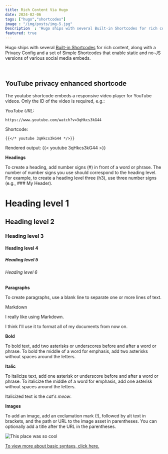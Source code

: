 ```yaml
---
title: Rich Content Via Hugo
date: 2024-02-06
tags: ["hugo","shortcodes"]
image : "/img/posts/img-5.jpg"
Description  : 'Hugo ships with several Built-in Shortcodes for rich content, along with a Privacy Config and a set of Simple Shortcodes that enable.'
featured: true
---
```


Hugo ships with several [Built-in Shortcodes](https://gohugo.io/content-management/shortcodes/#use-hugos-built-in-shortcodes) for rich content, along with a Privacy Config and a set of Simple Shortcodes that enable static and no-JS versions of various social media embeds.

&nbsp;
## YouTube privacy enhanced shortcode

The youtube shortcode embeds a responsive video player for YouTube videos. Only the ID of the video is required, e.g.:

*YouTube URL:*
```
https://www.youtube.com/watch?v=3qHkcs3kG44
```

Shortcode:
```
{{</* youtube 3qHkcs3kG44 */>}}
```
Rendered output:
{{< youtube 3qHkcs3kG44 >}}

**Headings**

To create a heading, add number signs (#) in front of a word or phrase. The number of number signs you use should correspond to the heading level. For example, to create a heading level three (h3), use three number signs (e.g., ### My Header).
&nbsp;
# Heading level 1 	
## Heading level 2 	
### Heading level 3 
#### Heading level 4 
##### Heading level 5 
###### Heading level 6 	

**Paragraphs**

To create paragraphs, use a blank line to separate one or more lines of text.

Markdown

I really like using Markdown.

I think I'll use it to format all of my documents from now on.

**Bold**

To bold text, add two asterisks or underscores before and after a word or phrase. To bold the middle of a word for emphasis, add two asterisks without spaces around the letters.

**Italic**

To italicize text, add one asterisk or underscore before and after a word or phrase. To italicize the middle of a word for emphasis, add one asterisk without spaces around the letters.

Italicized text is the *cat's meow*.

**Images**

To add an image, add an exclamation mark (!), followed by alt text in brackets, and the path or URL to the image asset in parentheses. You can optionally add a title after the URL in the parentheses.

![This place was so cool](/img/posts/img-12.jpg "Just an Image")

[To view more about basic syntaxs, click here.](https://www.markdownguide.org/basic-syntax/)
<!--Photo by Dimitri Houtteman on Unsplash-->
